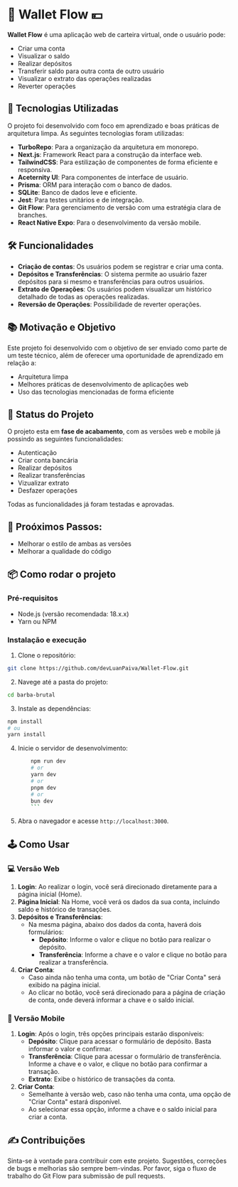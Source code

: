 # 🤑 Wallet Flow 💴

**Wallet Flow** é uma aplicação web de carteira virtual, onde o usuário pode:

- Criar uma conta
- Visualizar o saldo
- Realizar depósitos
- Transferir saldo para outra conta de outro usuário
- Visualizar o extrato das operações realizadas
- Reverter operações

## 🚀 Tecnologias Utilizadas

O projeto foi desenvolvido com foco em aprendizado e boas práticas de arquitetura limpa. As seguintes tecnologias foram utilizadas:

- **TurboRepo**: Para a organização da arquitetura em monorepo.
- **Next.js**: Framework React para a construção da interface web.
- **TailwindCSS**: Para estilização de componentes de forma eficiente e responsiva.
- **Aceternity UI**: Para componentes de interface de usuário.
- **Prisma**: ORM para interação com o banco de dados.
- **SQLite**: Banco de dados leve e eficiente.
- **Jest**: Para testes unitários e de integração.
- **Git Flow**: Para gerenciamento de versão com uma estratégia clara de branches.
- **React Native Expo**: Para o desenvolvimento da versão mobile.

## 🛠️ Funcionalidades

- **Criação de contas**: Os usuários podem se registrar e criar uma conta.
- **Depósitos e Transferências**: O sistema permite ao usuário fazer depósitos para si mesmo e transferências para outros usuários.
- **Extrato de Operações**: Os usuários podem visualizar um histórico detalhado de todas as operações realizadas.
- **Reversão de Operações**: Possibilidade de reverter operações.

## 📚 Motivação e Objetivo

Este projeto foi desenvolvido com o objetivo de ser enviado como parte de um teste técnico, além de oferecer uma oportunidade de aprendizado em relação a:

- Arquitetura limpa
- Melhores práticas de desenvolvimento de aplicações web
- Uso das tecnologias mencionadas de forma eficiente

## 🚧 Status do Projeto

O projeto esta em **fase de acabamento**, com as versões web e mobile já possindo as seguintes funcionalidades:
- Autenticação
- Criar conta bancária
- Realizar depósitos
- Realizar transferências
- Vizualizar extrato
- Desfazer operações

Todas as funcionalidades já foram testadas e aprovadas.

## 🧩 Proóximos Passos:
- Melhorar o estilo de ambas as versões
- Melhorar a qualidade do código

## 📦 Como rodar o projeto

### Pré-requisitos

- Node.js (versão recomendada: 18.x.x)
- Yarn ou NPM

### Instalação e execução
1. Clone o repositório:
```sh
git clone https://github.com/devLuanPaiva/Wallet-Flow.git
```
2. Navege até a pasta do projeto:
```sh
cd barba-brutal
```
3. Instale as dependências:
```bash
npm install
# ou 
yarn install
```
4. Inicie o servidor de desenvolvimento:

    ```bash
        npm run dev
        # or
        yarn dev
        # or
        pnpm dev
        # or
        bun dev
        ```
5. Abra o navegador e acesse `http://localhost:3000`.

## 🕹️ Como Usar

### 💻 Versão Web
1. **Login**: Ao realizar o login, você será direcionado diretamente para a página inicial (Home).
2. **Página Inicial**: Na Home, você verá os dados da sua conta, incluindo saldo e histórico de transações.
3. **Depósitos e Transferências**:
   - Na mesma página, abaixo dos dados da conta, haverá dois formulários:
     - **Depósito**: Informe o valor e clique no botão para realizar o depósito.
     - **Transferência**: Informe a chave e o valor e clique no botão para realizar a transferência.
4. **Criar Conta**: 
   - Caso ainda não tenha uma conta, um botão de "Criar Conta" será exibido na página inicial.
   - Ao clicar no botão, você será direcionado para a página de criação de conta, onde deverá informar a chave e o saldo inicial.

### 📱 Versão Mobile
1. **Login**: Após o login, três opções principais estarão disponíveis:
   - **Depósito**: Clique para acessar o formulário de depósito. Basta informar o valor e confirmar.
   - **Transferência**: Clique para acessar o formulário de transferência. Informe a chave e o valor, e clique no botão para confirmar a transação.
   - **Extrato**: Exibe o histórico de transações da conta.
2. **Criar Conta**:
   - Semelhante à versão web, caso não tenha uma conta, uma opção de "Criar Conta" estará disponível.
   - Ao selecionar essa opção, informe a chave e o saldo inicial para criar a conta.

## ✍️ Contribuições
Sinta-se à vontade para contribuir com este projeto. Sugestões, correções de bugs e melhorias são sempre bem-vindas. Por favor, siga o fluxo de trabalho do Git Flow para submissão de pull requests.
